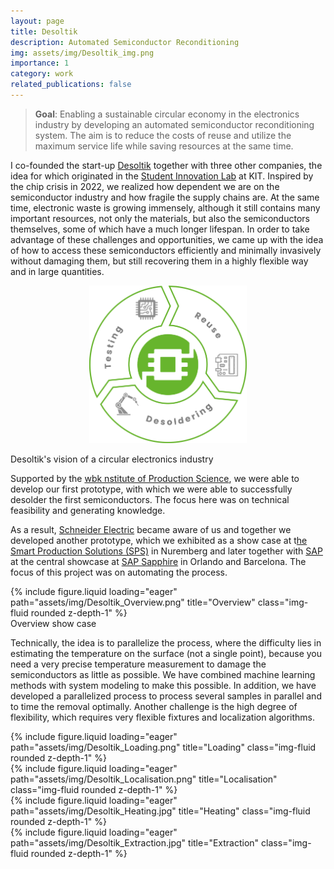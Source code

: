 ```yaml
---
layout: page
title: Desoltik
description: Automated Semiconductor Reconditioning
img: assets/img/Desoltik_img.png
importance: 1
category: work
related_publications: false
---
```


> **Goal**: Enabling a sustainable circular economy in the electronics industry by developing an automated semiconductor reconditioning system. The aim is to reduce the costs of reuse and utilize the maximum service life while saving resources at the same time.

I co-founded the start-up [Desoltik](https://desoltik.com/) together with three other companies, the idea for which originated in the [Student Innovation Lab](https://www.kit-student-innovation-lab.de/) at KIT. Inspired by the chip crisis in 2022, we realized how dependent we are on the semiconductor industry and how fragile the supply chains are. At the same time, electronic waste is growing immensely, although it still contains many important resources, not only the materials, but also the semiconductors themselves, some of which have a much longer lifespan.
In order to take advantage of these challenges and opportunities, we came up with the idea of how to access these semiconductors efficiently and minimally invasively without damaging them, but still recovering them in a highly flexible way and in large quantities.

<p align="center">
  <a>
    <img src="assets/img/Desoltik_cycle.png" width="50%">
  </a>
</p>
<div class="caption">
    Desoltik's vision of a circular electronics industry
</div>

Supported by the [wbk nstitute of Production Science](https://www.wbk.kit.edu/english/index.php), we were able to develop our first prototype, with which we were able to successfully desolder the first semiconductors. The focus here was on technical feasibility and generating knowledge.

As a result, [Schneider Electric](https://www.se.com/ww/en/) became aware of us and together we developed another prototype, which we exhibited as a show case at t[he Smart Production Solutions (SPS)](https://sps.mesago.com/nuernberg/en/press/press-releases/sps-press-releases/finalreport-2023.html) in Nuremberg and later together with [SAP](https://www.sap.com/germany/index.html) at the central showcase at [SAP Sapphire](https://www.sap.com/assetdetail/2024/06/0e28ae4d-c27e-0010-bca6-c68f7e60039b.html) in Orlando and Barcelona. The focus of this project was on automating the process.

<div class="row">
    <div class="col-sm mt-3 mt-md-0">
        {% include figure.liquid loading="eager" path="assets/img/Desoltik_Overview.png" title="Overview" class="img-fluid rounded z-depth-1" %}
    </div>
</div>
<div class="caption">
    Overview show case
</div>

Technically, the idea is to parallelize the process, where the difficulty lies in estimating the temperature on the surface (not a single point), because you need a very precise temperature measurement to damage the semiconductors as little as possible. We have combined machine learning methods with system modeling to make this possible. In addition, we have developed a parallelized process to process several samples in parallel and to time the removal optimally. Another challenge is the high degree of flexibility, which requires very flexible fixtures and localization algorithms.

<div class="row">
    <div class="col-sm mt-3 mt-md-0">
        {% include figure.liquid loading="eager" path="assets/img/Desoltik_Loading.png" title="Loading" class="img-fluid rounded z-depth-1" %}
    </div>
    <div class="col-sm mt-3 mt-md-0">
        {% include figure.liquid loading="eager" path="assets/img/Desoltik_Localisation.png" title="Localisation" class="img-fluid rounded z-depth-1" %}
    </div>
    <div class="col-sm mt-3 mt-md-0">
        {% include figure.liquid loading="eager" path="assets/img/Desoltik_Heating.jpg" title="Heating" class="img-fluid rounded z-depth-1" %}
    </div>
    <div class="col-sm mt-3 mt-md-0">
        {% include figure.liquid loading="eager" path="assets/img/Desoltik_Extraction.jpg" title="Extraction" class="img-fluid rounded z-depth-1" %}
    </div>
</div>
